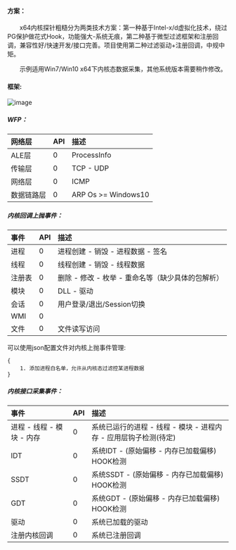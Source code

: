 #### 方案：

&emsp;&emsp;x64内核探针粗糙分为两类技术方案：第一种基于Intel-x/d虚拟化技术，绕过PG保护做花式Hook，功能强大-系统无痕，第二种基于微型过滤框架和注册回调，兼容性好/快速开发/接口完善。项目使用第二种过滤驱动+注册回调，中规中矩。

&emsp;&emsp;示例适用Win7/Win10 x64下内核态数据采集，其他系统版本需要稍作修改。

#### 框架:
![image](https://github.com/theSecHunter/Hades/blob/main/windows_event/image-20210923092521040.png)

##### WFP：

| 网络层       | API           | 描述  |
| :--------- | :------------ | :---- |
| ALE层 | 0 | ProcessInfo |
| 传输层     | 0 | TCP - UDP |
| 网络层     | 0     | ICMP |
| 数据链路层 | 0     | ARP  Os >= Windows10 |

##### 内核回调上抛事件：

| 事件   | API           | 描述  |
| :----- | :------------ | :---- |
| 进程   | 0 | 进程创建 - 销毁 - 进程数据 - 签名 |
| 线程   | 0      | 线程创建 - 销毁 - 线程数据  |
| 注册表 | 0      | 删除 -  修改 - 枚举 - 重命名等（缺少具体的包解析） |
| 模块 | 0 | DLL -  驱动 |
| 会话 | 0      | 用户登录/退出/Session切换 |
| WMI    | 0    |  |
| 文件 | 0     | 文件读写访问 |

可以使用json配置文件对内核上抛事件管理:

```
{
    1. 添加进程白名单，允许从内核态过滤控某进程数据
}
```



##### 内核接口采集事件：

| 事件       | API           | 描述  |
| :----------- | :------------ | :---- |
| 进程 - 线程 - 模块 - 内存 | 0 | 系统已运行的进程 - 线程 - 模块 - 进程内存 - 应用层钩子检测(待定) |
| IDT     | 0      | 系统IDT - (原始偏移 - 内存已加载偏移)  HOOK检测 |
| SSDT     | 0      | 系统SSDT - (原始偏移 - 内存已加载偏移) HOOK检测 |
| GDT | 0 | 系统GDT - (原始偏移 - 内存已加载偏移) HOOK检测 |
| 驱动     | 0      | 系统已加载的驱动 |
| 注册内核回调     | 0     | 系统已注册回调    |

